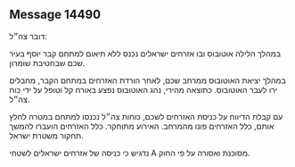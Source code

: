 ## Message 14490

דובר צה״ל: 

במהלך הלילה אוטובוס ובו אזרחים ישראלים נכנס ללא תיאום למתחם קבר יוסף בעיר שכם שבחטיבת שומרון.

במהלך יציאת האוטובוס ממרחב שכם, לאחר הורדת האזרחים במתחם הקבר, מחבלים ירו לעבר האוטובוס.
כתוצאה מהירי, נהג האוטובוס נפצע באורח קל וטופל על ידי כוח צה״ל. 

עם קבלת הדיווח על כניסת האזרחים לשכם, כוחות צה״ל נכנסו למתחם במטרה לחלץ אותם, כלל האזרחים פונו מהמרחב. 
האירוע מתוחקר.
כלל האזרחים הועברו להמשך תחקור משטרת ישראל. 

נדגיש כי כניסה של אזרחים ישראלים לשטחי A מסוכנת ואסורה על פי החוק.

